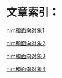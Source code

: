 # 文章索引：
[nim和面向对象1](Nim-and-OO-Part1.md)

[nim和面向对象2](Nim-and-OO-Part2.md)

[nim和面向对象3](Nim-and-OO-Part3.md)

[nim和面向对象4](Nim-and-OO-Part4.md)